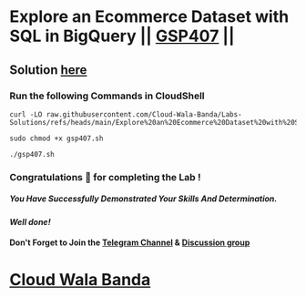 # Explore an Ecommerce Dataset with SQL in BigQuery || [GSP407](https://www.cloudskillsboost.google/focuses/3618?parent=catalog) ||

## Solution [here](https://youtu.be/zhsrYJPaU3Y)

### Run the following Commands in CloudShell
```
curl -LO raw.githubusercontent.com/Cloud-Wala-Banda/Labs-Solutions/refs/heads/main/Explore%20an%20Ecommerce%20Dataset%20with%20SQL%20in%20BigQuery/gsp407.sh

sudo chmod +x gsp407.sh

./gsp407.sh
```
### Congratulations 🎉 for completing the Lab !

##### *You Have Successfully Demonstrated Your Skills And Determination.*

#### *Well done!*

#### Don't Forget to Join the [Telegram Channel](https://t.me/cloudwalabanda) & [Discussion group](https://t.me/cloudwalabandachats)

# [Cloud Wala Banda](https://www.youtube.com/@cloudwalabanda)